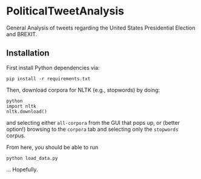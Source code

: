 # PoliticalTweetAnalysis
General Analysis of tweets regarding the United States Presidential Election and BREXIT.


## Installation

First install Python dependencies via:

	pip install -r requirements.txt


Then, download corpora for NLTK (e.g., stopwords) by doing:

	python 
	import nltk
	nltk.download()

and selecting either `all-corpora` from the GUI that pops up, or (better option!) browsing to the `corpora` tab and selecting only the `stopwords` corpus.

From here, you should be able to run

	python load_data.py

... Hopefully.